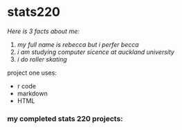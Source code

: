 # **stats220**

<!--- this is my order list of bullet points --->
*Here is 3 facts about me:*
1. *my full name is rebecca but i perfer becca*
2. *i am studying computer sicence at auckland university*
3. *i do roller skating*

<!--- this is my unordered list of bullets --->
project one uses:
* r code
* markdown
* HTML

### my completed stats 220 projects:
<!--- need to add website link (this link is the page of teh stage project)--->





